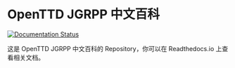 # OpenTTD JGRPP 中文百科

[![Documentation Status](https://readthedocs.org/projects/jgrpp-wiki/badge/?version=latest)](https://jgrpp-wiki.readthedocs.io/zh-cn/latest/?badge=latest)

这是 OpenTTD JGRPP 中文百科的 Repository，你可以在 Readthedocs.io 上查看相关文档。
